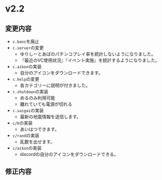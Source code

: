 # v2.2

## 変更内容
 - `c.bans`を廃止
 - `c.server`の変更
    - ゆりしーとあぱのパチンコプレイ率を統計しないようになりました。
    - 『最近のVC使用状況』『イベント実施』を統計するようになりました。
 - `c.aikon`の実装
    - 自分のアイコンをダウンロードできます。
 - `c.help`の変更
    - 各カテゴリーに説明が付きました。
 - `c.shutdown`の実装
    - めるのみ利用可能
    - 離れていても電源が切れる
 - `c.saigai`の実装
    - 最新の地震情報を送信します。
 - `c/k`の実装
    - あいはつできます。
 - `c/rand`の実装
    - 乱数を出せます。
 - `c/aikon`の実装
    - discordの自分のアイコンをダウンロードできる。
## 修正内容

